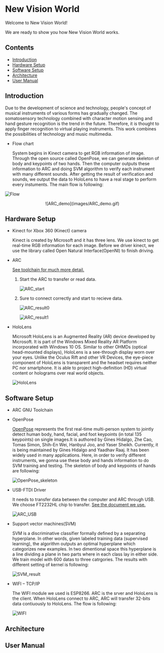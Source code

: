 # New Vision World
  Welcome to New Vision World! 
  
  We are ready to show you how New Vision World works.
  
Contents
--------
- [Introduction](#Introduction)
- [Hardware Setup](#Hardware-Setup)
- [Software Setup](#Software-Setup)
- [Architecture](#Architecture)
- [User Manual](#User-Manual)

## Introduction

  Due to the development of science and technology, people's concept of musical instruments of various forms has gradually changed. The somatosensory technology combined with character motion sensing and hand gesture recognition is the trend in the future. Therefore, it is thought to apply finger recognition to virtual playing instruments. This work combines the possibilities of technology and music multimedia.

* Flow chart

  System begins in Kinect camera to get RGB information of image. Through the open source called OpenPose, we can generate skeleton of body and keypoints of two hands. Then the computer outputs these information to ARC and doing SVM algorithm to verify each instrument with many different sounds. After getting the result of verification and sounds, we output the data to HoloLens to have a real stage to perform every instuments. The main flow is following:
  
![Flow](images/Flow.JPG)
<center>![ARC_demo](images/ARC_demo.gif)</center>
  
## Hardware Setup

* Kinect for Xbox 360 (Kinect) camera 

    Kinect is created by Microsoft and it has three lens. We use kinect to get real-time RGB information for each image. Before we driver kinect, we use the library called Open Natural Interface(OpenNI) to finish driving.

* ARC

  [See toolchain for much more detail.](https://github.com/foss-for-synopsys-dwc-arc-processors)
  
  
  1. Start the ARC to transfer or read data.
  
      ![ARC_start](images/ARC_start.jpg)
  
  2. Sure to connect correctly and start to recieve data.
  
      ![ARC_result0](images/ARC_result0.png)
  
      ![ARC_result1](images/ARC_result1.jpg)
  
* HoloLens

  Microsoft HoloLens is an Augmented Reality (AR) device developed by Microsoft. It is part of the Windows Mixed Reality AR Platform incorporated with Windows 10 OS. Similar to other OHMDs (optical head-mounted displays), HoloLens is a see-through display worn over your eyes. Unlike the Oculus Rift and other VR Devices, the eye-piece component of HoloLens is transparent and the headset requires neither PC nor smartphone. It is able to project high-definition (HD) virtual content or holograms over real world objects. 

  ![HoloLens](images/HoloLens.jpg)
  
## Software Setup

* ARC GNU Toolchain

* OpenPose

    [OpenPose](https://github.com/CMU-Perceptual-Computing-Lab/openpose) represents the first real-time multi-person system to jointly detect human body, hand, facial, and foot keypoints (in total 135 keypoints) on single images.It is authored by Gines Hidalgo, Zhe Cao, Tomas Simon, Shih-En Wei, Hanbyul Joo, and Yaser Sheikh. Currently, it is being maintained by Gines Hidalgo and Yaadhav Raaj. It has been widely used in many applications. Here, in order to verify different instruments, we gonna use these body and hands information to do SVM training and testing.  The skeleton of body and keypoints of hands are following:
   
   ![OpenPose_skeleton](images/OpenPose_skeleton.png)

* USB-FTDI Driver

  It needs to transfer data between the computer and ARC through USB. We choose FT2232HL chip to transfer. [See the document we use.](https://www.intra2net.com/en/developer/libftdi/download.php)
  
  ![ARC_USB](images/ARC_USB.png)
  

* Support vector machines(SVM)

  SVM is a discriminative classifier formally defined by a separating hyperplane. In other words, given labeled training data (supervised learning), the algorithm outputs an optimal hyperplane which categorizes new examples. In two dimentional space this hyperplane is a line dividing a plane in two parts where in each class lay in either side. We train model with 600 datas to three catrgories. The results with different setting of kernel is following:
  
  ![SVM_result](images/SVM_result.png)

* WIFI – TCP/IP 

  The WIFI module we used is ESP8266. ARC is the srver and HoloLens is the client. When HoloLens connect to ARC, ARC will transfer 32-bits data contiuously to HoloLens. The flow is following:

  ![WIFI](images/WIFI.png)
 
## Architecture

## User Manual






